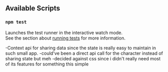 ## Available Scripts

### `npm test`

Launches the test runner in the interactive watch mode.\
See the section about [running tests](https://facebook.github.io/create-react-app/docs/running-tests) for more information.

-Context api for sharing data since the state is really easy to maintain in such small app.
-could've been a direct api call for the character instead of sharing state but meh
-decided against css since i didn't really need most of its features for something this simple
